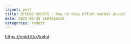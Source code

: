 ```yaml
--- 
layout: post 
title: BTCUSD SHORTS - How do they effect market price? 
date: 2021-06-25 1624616319 
categories: reddit 
--- 
```

https://redd.it/o7kvhd